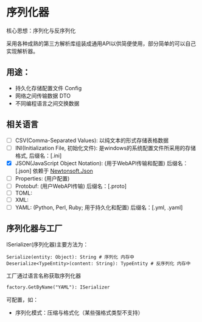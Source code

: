 # 序列化器

核心思想：序列化与反序列化

采用各种成熟的第三方解析库组装成通用API以供简便使用，部分简单的可以自己实现解析器。

## 用途：

- 持久化存储配置文件 Config
- 网络之间传输数据 DTO
- 不同编程语言之间交换数据

## 相关语言

- [ ] CSV(Comma-Separated Values): 以纯文本的形式存储表格数据
- [ ] INI(Initialization File, 初始化文件): 是windows的系统配置文件所采用的存储格式, 后缀名：[.ini]
- [x] JSON(JavaScript Object Notation): (用于WebAPI传输和配置) 后缀名：[.json] 依赖于 [Newtonsoft.Json](https://github.com/JamesNK/Newtonsoft.Json)
- [ ] Properties: (用户配置)
- [ ] Protobuf: (用户WebAPI传输) 后缀名：[.proto]
- [ ] TOML:
- [ ] XML:
- [ ] YAML: (Python, Perl, Ruby; 用于持久化和配置) 后缀名：[.yml, .yaml]

## 序列化器与工厂

ISerializer(序列化器)主要方法为：
```
Serialize(entity: Object): String # 序列化 内存中
Deserialize<TypeEntity>(content: String): TypeEntity # 反序列化 内存中
```
工厂通过语言名称获取序列化器
```txt
factory.GetByName("YAML"): ISerializer
```
可配置，如：
- 序列化模式：压缩与格式化（某些强格式类型不支持）
